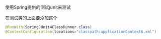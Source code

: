 

使用Spring提供的测试junit来测试

在测试类的上面要添加这个


```java
@RunWith(SpringJUnit4ClassRunner.class)
@ContextConfiguration(locations="classpath:applicationContext6.xml")
```